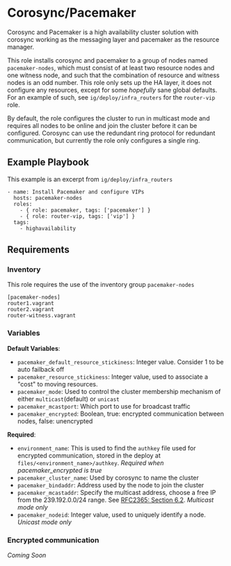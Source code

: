 # Corosync/Pacemaker

Corosync and Pacemaker is a high availability cluster solution with corosync working as the
messaging layer and pacemaker as the resource manager.

This role installs corosync and pacemaker to a group of nodes named `pacemaker-nodes`, which must
consist of at least two resource nodes and one witness node, and such that the combination of
resource and witness nodes is an odd number. This role only sets up the HA layer, it does not
configure any resources, except for some *hopefully* sane global defaults. For an example of such,
see `ig/deploy/infra_routers` for the `router-vip` role.

By default, the role configures the cluster to run in multicast mode and requires all nodes to be
online and join the cluster before it can be configured. Corosync can use the redundant ring
protocol for redundant communication, but currently the role only configures a single ring.

## Example Playbook

This example is an excerpt from `ig/deploy/infra_routers`

    - name: Install Pacemaker and configure VIPs
      hosts: pacemaker-nodes
      roles:
        - { role: pacemaker, tags: ['pacemaker'] }
        - { role: router-vip, tags: ['vip'] }
      tags:
        - highavailability

## Requirements

### Inventory

This role requires the use of the inventory group `pacemaker-nodes`

    [pacemaker-nodes]
    router1.vagrant
    router2.vagrant
    router-witness.vagrant

### Variables

**Default Variables**:
* `pacemaker_default_resource_stickiness`: Integer value. Consider 1 to be auto failback off
* `pacemaker_resource_stickiness`: Integer value, used to associate a "cost" to moving resources.
* `pacemaker_mode`: Used to control the cluster membership mechanism of either `multicast`(default) or `unicast`
* `pacemaker_mcastport`: Which port to use for broadcast traffic
* `pacemaker_encrypted`: Boolean, true: encrypted communication between nodes, false: unencrypted

**Required**:
* `environment_name`: This is used to find the `authkey` file used for encrypted communication, stored in the deploy at `files/<environment_name>/authkey`. *Required when pacemaker_encrypted is true*
* `pacemaker_cluster_name`: Used by corosync to name the cluster
* `pacemaker_bindaddr`: Address used by the node to join the cluster
* `pacemaker_mcastaddr`: Specify the multicast address, choose a free IP from the 239.192.0.0/24 range. See [RFC2365: Section 6.2](https://tools.ietf.org/html/rfc2365#section-6.2). *Multicast mode only*
* `pacemaker_nodeid`: Integer value, used to uniquely identify a node. *Unicast mode only*

### Encrypted communication

*Coming Soon*
